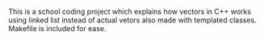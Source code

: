 This is a school coding project which explains how vectors in C++ works using linked list instead of actual vetors also made with templated classes. Makefile is included for ease.
